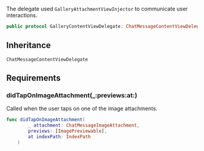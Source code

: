 
The delegate used `GalleryAttachmentViewInjector` to communicate user interactions.

``` swift
public protocol GalleryContentViewDelegate: ChatMessageContentViewDelegate 
```

## Inheritance

`ChatMessageContentViewDelegate`

## Requirements

### didTapOnImageAttachment(\_:​previews:​at:​)

Called when the user taps on one of the image attachments.

``` swift
func didTapOnImageAttachment(
        _ attachment: ChatMessageImageAttachment,
        previews: [ImagePreviewable],
        at indexPath: IndexPath
    )
```
